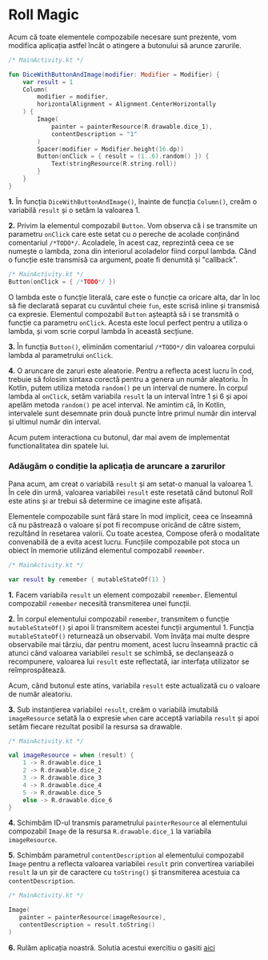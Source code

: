 # Roll Magic

Acum că toate elementele compozabile necesare sunt prezente, vom modifica aplicația astfel încât o atingere a butonului să arunce zarurile.

```kotlin
/* MainActivity.kt */

fun DiceWithButtonAndImage(modifier: Modifier = Modifier) {
    var result = 1
    Column(
        modifier = modifier,
        horizontalAlignment = Alignment.CenterHorizontally
    ) {
        Image(
            painter = painterResource(R.drawable.dice_1),
            contentDescription = "1"
        )
        Spacer(modifier = Modifier.height(16.dp))
        Button(onClick = { result = (1..6).random() }) {
            Text(stringResource(R.string.roll))
        }
    }
}
```

**1.** În funcția `DiceWithButtonAndImage()`, înainte de funcția `Column()`, creăm o variabilă `result` și o setăm la valoarea 1.

**2.** Privim la elementul compozabil `Button`. Vom observa că i se transmite un parametru `onClick` care este setat cu o pereche de acolade conținând comentariul `/*TODO*/`. Acoladele, în acest caz, reprezintă ceea ce se numește o lambda, zona din interiorul acoladelor fiind corpul lambda. Când o funcție este transmisă ca argument, poate fi denumită și "callback".

```kotlin
/* MainActivity.kt */
Button(onClick = { /*TODO*/ })
```

O lambda este o funcție literală, care este o funcție ca oricare alta, dar în loc să fie declarată separat cu cuvântul cheie `fun`, este scrisă inline și transmisă ca expresie. Elementul compozabil `Button` așteaptă să i se transmită o funcție ca parametru `onClick`. Acesta este locul perfect pentru a utiliza o lambda, și vom scrie corpul lambda în această secțiune.

**3.** În funcția `Button()`, eliminăm comentariul `/*TODO*/` din valoarea corpului lambda al parametrului `onClick`.

**4.** O aruncare de zaruri este aleatorie. Pentru a reflecta acest lucru în cod, trebuie să folosim sintaxa corectă pentru a genera un număr aleatoriu. În Kotlin, putem utiliza metoda `random()` pe un interval de numere. În corpul lambda al `onClick`, setăm variabila `result` la un interval între 1 și 6 și apoi apelăm metoda `random()` pe acel interval. Ne amintim că, în Kotlin, intervalele sunt desemnate prin două puncte între primul număr din interval și ultimul număr din interval.


Acum putem interactiona cu butonul, dar mai avem de implementat functionalitatea din spatele lui.

### Adăugăm o condiție la aplicația de aruncare a zarurilor

Pana acum, am creat o variabilă `result` și am setat-o manual la valoarea 1. În
cele din urmă, valoarea variabilei `result` este resetată când butonul Roll
este atins și ar trebui să determine ce imagine este afișată.

Elementele compozabile sunt fără stare în mod implicit, ceea ce înseamnă că nu
păstrează o valoare și pot fi recompuse oricând de către sistem, rezultând în
resetarea valorii. Cu toate acestea, Compose oferă o modalitate convenabilă de
a evita acest lucru. Funcțiile compozabile pot stoca un obiect în memorie
utilizând elementul compozabil `remember`.

```kotlin
/* MainActivity.kt */

var result by remember { mutableStateOf(1) }
```

**1.** Facem variabila `result` un element compozabil `remember`. Elementul compozabil `remember` necesită transmiterea unei funcții.

**2.** În corpul elementului compozabil `remember`, transmitem o funcție `mutableStateOf()` și apoi îi transmitem acestei funcții argumentul 1. Funcția `mutableStateOf()` returnează un observabil. Vom învăța mai multe despre observabile mai târziu, dar pentru moment, acest lucru înseamnă practic că atunci când valoarea variabilei `result` se schimbă, se declanșează o recompunere, valoarea lui `result` este reflectată, iar interfața utilizator se reîmprospătează.

Acum, când butonul este atins, variabila `result` este actualizată cu o valoare de număr aleatoriu.

**3.** Sub instanțierea variabilei `result`, creăm o variabilă imutabilă `imageResource` setată la o expresie `when` care acceptă variabila `result` și apoi setăm fiecare rezultat posibil la resursa sa drawable.

```kotlin
/* MainActivity.kt */

val imageResource = when (result) {
    1 -> R.drawable.dice_1
    2 -> R.drawable.dice_2
    3 -> R.drawable.dice_3
    4 -> R.drawable.dice_4
    5 -> R.drawable.dice_5
    else -> R.drawable.dice_6
}
```

**4.** Schimbăm ID-ul transmis parametrului `painterResource` al elementului compozabil `Image` de la resursa `R.drawable.dice_1` la variabila `imageResource`.

**5.** Schimbăm parametrul `contentDescription` al elementului compozabil `Image` pentru a reflecta valoarea variabilei `result` prin convertirea variabilei `result` la un șir de caractere cu `toString()` și transmiterea acestuia ca `contentDescription`.

```kotlin
/* MainActivity.kt */

Image(
   painter = painterResource(imageResource),
   contentDescription = result.toString()
)
```

**6.** Rulăm aplicația noastră. Solutia acestui exercitiu o gasiti [aici](https://github.com/google-developer-training/basic-android-kotlin-compose-training-dice-roller/blob/main/app/src/main/java/com/example/diceroller/MainActivity.kt)
